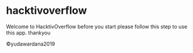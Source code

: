 # hacktivoverflow

Welcome to HacktivOverflow 
before you start please follow this step to use this app.
thankyou





©yudawardana2019